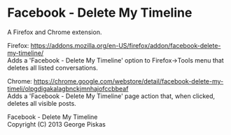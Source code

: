 Facebook - Delete My Timeline
=============================

A Firefox and Chrome extension.

Firefox: https://addons.mozilla.org/en-US/firefox/addon/facebook-delete-my-timeline/ <br> Adds a 'Facebook - Delete My Timeline' option to Firefox->Tools menu that deletes all listed conversations. 

Chrome: https://chrome.google.com/webstore/detail/facebook-delete-my-timeli/olpgdigakalagbnckjmnhajofccbbeaf <br> Adds a 'Facebook - Delete My Timeline' page action that, when clicked, deletes all visible posts.

Facebook - Delete My Timeline <br> Copyright (C) 2013  George Piskas 
